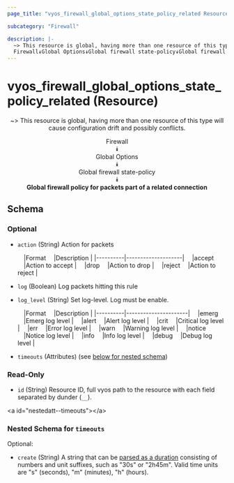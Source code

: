 ```yaml
---
page_title: "vyos_firewall_global_options_state_policy_related Resource - vyos"

subcategory: "Firewall"

description: |- 
  ~> This resource is global, having more than one resource of this type will cause configuration drift and possibly conflicts.
  Firewall⯯Global Options⯯Global firewall state-policy⯯Global firewall policy for packets part of a related connection
---
```


# vyos_firewall_global_options_state_policy_related (Resource)
<center>

~> This resource is global, having more than one resource of this type will cause configuration drift and possibly conflicts.

Firewall  
⯯  
Global Options  
⯯  
Global firewall state-policy  
⯯  
**Global firewall policy for packets part of a related connection**


</center>

## Schema

### Optional

- `action` (String) Action for packets

    &emsp;|Format  &emsp;|Description       |
    |----------|--------------------|
    &emsp;|accept  &emsp;|Action to accept  |
    &emsp;|drop    &emsp;|Action to drop    |
    &emsp;|reject  &emsp;|Action to reject  |
- `log` (Boolean) Log packets hitting this rule
- `log_level` (String) Set log-level. Log must be enable.

    &emsp;|Format  &emsp;|Description         |
    |----------|----------------------|
    &emsp;|emerg   &emsp;|Emerg log level     |
    &emsp;|alert   &emsp;|Alert log level     |
    &emsp;|crit    &emsp;|Critical log level  |
    &emsp;|err     &emsp;|Error log level     |
    &emsp;|warn    &emsp;|Warning log level   |
    &emsp;|notice  &emsp;|Notice log level    |
    &emsp;|info    &emsp;|Info log level      |
    &emsp;|debug   &emsp;|Debug log level     |
- `timeouts` (Attributes) (see [below for nested schema](#nestedatt--timeouts))

### Read-Only

- `id` (String) Resource ID, full vyos path to the resource with each field separated by dunder (`__`).

&lt;a id=&#34;nestedatt--timeouts&#34;&gt;&lt;/a&gt;
### Nested Schema for `timeouts`

Optional:

- `create` (String) A string that can be [parsed as a duration](https://pkg.go.dev/time#ParseDuration) consisting of numbers and unit suffixes, such as &#34;30s&#34; or &#34;2h45m&#34;. Valid time units are &#34;s&#34; (seconds), &#34;m&#34; (minutes), &#34;h&#34; (hours).  
